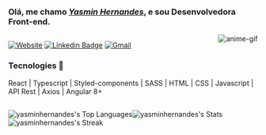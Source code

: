 <h3> Olá, me chamo <a href="https://yasminhernandes.vercel.app" target="_blank"><em>Yasmin Hernandes</em></a>, e sou Desenvolvedora Front-end. </h3>
<img align="right" alt="anime-gif" src="https://media.discordapp.net/attachments/498986490504675331/875227095779913798/ys-anime-gif.gif?width=150&height=150">

  ##
[![Website](https://img.shields.io/badge/website-000000?style=for-the-badge&logo=About.me&logoColor=white)](https://yasminhernandes.vercel.app)
[![Linkedin Badge](https://img.shields.io/badge/LinkedIn-0A66C2.svg?style=for-the-badge&logo=LinkedIn&logoColor=white)](https://linkedin.com/in/yasminhernandes)
[![Gmail](https://img.shields.io/badge/Gmail-EA4335.svg?style=for-the-badge&logo=Gmail&logoColor=white)](mailto:yasminhernandesjobs@gmail.com)

<h4>
  <h3>Tecnologies 🚀</h3>
  React | Typescript | Styled-components | SASS | HTML | CSS | Javascript | API Rest | Axios | Angular 8+ 
</h4>

  ##

<div>
  
![yasminhernandes's Top Languages](https://github-readme-stats.vercel.app/api/top-langs/?username=yasminhernandes&theme=dark&show_icons=true&hide_border=false&layout=compact)![yasminhernandes's Stats](https://github-readme-stats.vercel.app/api?username=yasminhernandes&theme=dark&show_icons=true&hide_border=false&count_private=true)</br>
![yasminhernandes's Streak](https://github-readme-streak-stats.herokuapp.com/?user=yasminhernandes&theme=dark&hide_border=false)

</div>
